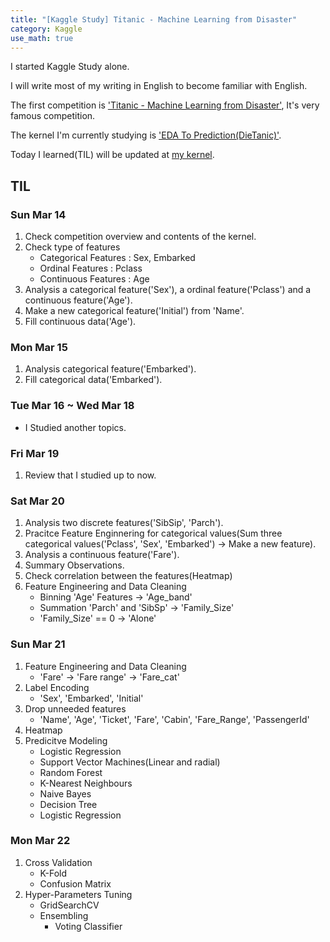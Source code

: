 ```yaml
---
title: "[Kaggle Study] Titanic - Machine Learning from Disaster"
category: Kaggle
use_math: true
---
```


I started Kaggle Study alone.

I will write most of my writing in English to become familiar with English. 

The first competition is <a href="https://www.kaggle.com/c/titanic">'Titanic - Machine Learning from Disaster'</a>, It's very famous competition.

The kernel I'm currently studying is <a href="https://www.kaggle.com/ash316/eda-to-prediction-dietanic">'EDA To Prediction(DieTanic)'</a>.

Today I learned(TIL) will be updated at <a href="">my kernel</a>.

## TIL

### Sun Mar 14
1. Check competition overview and contents of the kernel.
2. Check type of features
    - Categorical Features : Sex, Embarked
    - Ordinal Features : Pclass
    - Continuous Features : Age
3. Analysis a categorical feature('Sex'), a ordinal feature('Pclass') and a continuous feature('Age').
4. Make a new categorical feature('Initial') from 'Name'.
5. Fill continuous data('Age').

### Mon Mar 15
1. Analysis categorical feature('Embarked').
2. Fill categorical data('Embarked').

### Tue Mar 16 ~ Wed Mar 18
- I Studied another topics.

### Fri Mar 19
1. Review that I studied up to now.

### Sat Mar 20
1. Analysis two discrete features('SibSip', 'Parch').
2. Pracitce Feature Enginnering for categorical values(Sum three categorical values('Pclass', 'Sex', 'Embarked') -> Make a new feature).
3. Analysis a continuous feature('Fare').
4. Summary Observations.
5. Check correlation between the features(Heatmap)
6. Feature Engineering and Data Cleaning
   - Binning 'Age' Features -> 'Age_band'
   - Summation 'Parch' and 'SibSp' -> 'Family_Size'
   - 'Family_Size' == 0 -> 'Alone'
   
### Sun Mar 21
1. Feature Engineering and Data Cleaning
   - 'Fare' -> 'Fare range' -> 'Fare_cat'
2. Label Encoding
   - 'Sex', 'Embarked', 'Initial'
3. Drop unneeded features
   - 'Name', 'Age', 'Ticket', 'Fare', 'Cabin', 'Fare_Range', 'PassengerId'
4. Heatmap
5. Predicitve Modeling
   - Logistic Regression
   - Support Vector Machines(Linear and radial)
   - Random Forest
   - K-Nearest Neighbours
   - Naive Bayes
   - Decision Tree
   - Logistic Regression
   
### Mon Mar 22
1. Cross Validation
   - K-Fold
   - Confusion Matrix
2. Hyper-Parameters Tuning
   - GridSearchCV
   - Ensembling
      - Voting Classifier